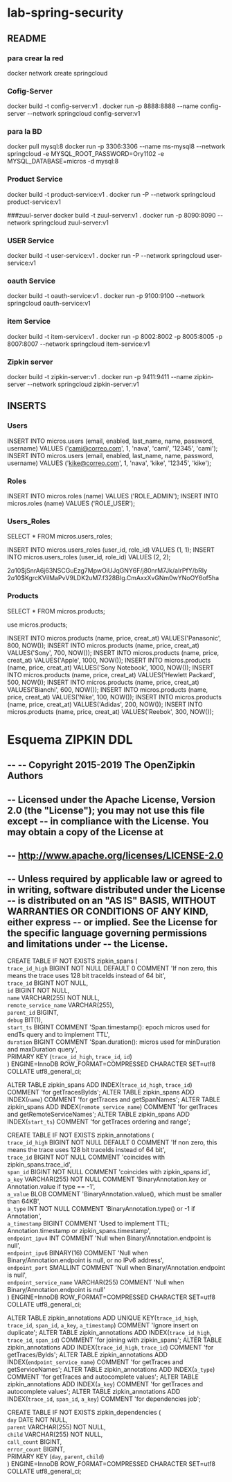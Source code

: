 # lab-spring-security

## README

### para crear la red
docker network create springcloud

### Cofig-Server
docker build -t config-server:v1 .
docker run -p 8888:8888 --name config-server --network springcloud config-server:v1 

### para la BD
docker pull mysql:8
docker run -p 3306:3306 --name ms-mysql8 --network springcloud -e MYSQL_ROOT_PASSWORD=Ory1102 -e MYSQL_DATABASE=micros -d mysql:8

### Product Service
docker build -t product-service:v1 .
docker run -P --network springcloud product-service:v1 

###zuul-server
docker build -t zuul-server:v1 .
docker run -p 8090:8090 --network springcloud zuul-server:v1 

### USER Service
docker build -t user-service:v1 .
docker run -P --network springcloud user-service:v1 

### oauth Service
docker build -t oauth-service:v1 .
docker run -p 9100:9100 --network springcloud oauth-service:v1

### item Service
docker build -t item-service:v1 .
docker run -p 8002:8002 -p 8005:8005 -p 8007:8007 --network springcloud item-service:v1

### Zipkin server
docker build -t zipkin-server:v1 .
docker run -p 9411:9411 --name zipkin-server --network springcloud zipkin-server:v1

## INSERTS

### Users
INSERT INTO micros.users (email, enabled, last_name, name, password, username) VALUES ('cami@correo.com', 1, 'nava', 'cami', '12345', 'cami');
INSERT INTO micros.users (email, enabled, last_name, name, password, username) VALUES ('kike@correo.com', 1, 'nava', 'kike', '12345', 'kike');
 
### Roles
INSERT INTO micros.roles (name) VALUES ('ROLE_ADMIN');
INSERT INTO micros.roles (name) VALUES ('ROLE_USER');

### Users_Roles
SELECT * FROM micros.users_roles;

INSERT INTO micros.users_roles (user_id, role_id) VALUES (1, 1);
INSERT INTO micros.users_roles (user_id, role_id) VALUES (2, 2);
 

$2a$10$jSnrA6j63NSCGuEzg7MpwOiUJqGNY6F/j80nrM7Jk/aIrPfY/bRIy
$2a$10$KgrcKVilMaPvV9LDK2uM7.f328BIg.CmAxxXvGNm0wYNoOY6of5ha

### Products

SELECT * FROM micros.products;

use micros.products;

INSERT INTO micros.products (name, price, creat_at) VALUES('Panasonic', 800, NOW());
INSERT INTO micros.products (name, price, creat_at) VALUES('Sony', 700, NOW());
INSERT INTO micros.products (name, price, creat_at) VALUES('Apple', 1000, NOW());
INSERT INTO micros.products (name, price, creat_at) VALUES('Sony Notebook', 1000, NOW());
INSERT INTO micros.products (name, price, creat_at) VALUES('Hewlett Packard', 500, NOW());
INSERT INTO micros.products (name, price, creat_at) VALUES('Bianchi', 600, NOW());
INSERT INTO micros.products (name, price, creat_at) VALUES('Nike', 100, NOW());
INSERT INTO micros.products (name, price, creat_at) VALUES('Adidas', 200, NOW());
INSERT INTO micros.products (name, price, creat_at) VALUES('Reebok', 300, NOW());


# Esquema ZIPKIN DDL

--
-- Copyright 2015-2019 The OpenZipkin Authors
--
-- Licensed under the Apache License, Version 2.0 (the "License"); you may not use this file except
-- in compliance with the License. You may obtain a copy of the License at
--
-- http://www.apache.org/licenses/LICENSE-2.0
--
-- Unless required by applicable law or agreed to in writing, software distributed under the License
-- is distributed on an "AS IS" BASIS, WITHOUT WARRANTIES OR CONDITIONS OF ANY KIND, either express
-- or implied. See the License for the specific language governing permissions and limitations under
-- the License.
--

CREATE TABLE IF NOT EXISTS zipkin_spans (  
  `trace_id_high` BIGINT NOT NULL DEFAULT 0 COMMENT 'If non zero, this means the trace uses 128 bit traceIds instead of 64 bit',  
  `trace_id` BIGINT NOT NULL,  
  `id` BIGINT NOT NULL,  
  `name` VARCHAR(255) NOT NULL,  
  `remote_service_name` VARCHAR(255),  
  `parent_id` BIGINT,  
  `debug` BIT(1),  
  `start_ts` BIGINT COMMENT 'Span.timestamp(): epoch micros used for endTs query and to implement TTL',  
  `duration` BIGINT COMMENT 'Span.duration(): micros used for minDuration and maxDuration query',  
  PRIMARY KEY (`trace_id_high`, `trace_id`, `id`)  
) ENGINE=InnoDB ROW_FORMAT=COMPRESSED CHARACTER SET=utf8 COLLATE utf8_general_ci;

ALTER TABLE zipkin_spans ADD INDEX(`trace_id_high`, `trace_id`) COMMENT 'for getTracesByIds';
ALTER TABLE zipkin_spans ADD INDEX(`name`) COMMENT 'for getTraces and getSpanNames';
ALTER TABLE zipkin_spans ADD INDEX(`remote_service_name`) COMMENT 'for getTraces and getRemoteServiceNames';
ALTER TABLE zipkin_spans ADD INDEX(`start_ts`) COMMENT 'for getTraces ordering and range';

CREATE TABLE IF NOT EXISTS zipkin_annotations (  
  `trace_id_high` BIGINT NOT NULL DEFAULT 0 COMMENT 'If non zero, this means the trace uses 128 bit traceIds instead of 64 bit',  
  `trace_id` BIGINT NOT NULL COMMENT 'coincides with zipkin_spans.trace_id',  
  `span_id` BIGINT NOT NULL COMMENT 'coincides with zipkin_spans.id',  
  `a_key` VARCHAR(255) NOT NULL COMMENT 'BinaryAnnotation.key or Annotation.value if type == -1',  
  `a_value` BLOB COMMENT 'BinaryAnnotation.value(), which must be smaller than 64KB',  
  `a_type` INT NOT NULL COMMENT 'BinaryAnnotation.type() or -1 if Annotation',  
  `a_timestamp` BIGINT COMMENT 'Used to implement TTL; Annotation.timestamp or zipkin_spans.timestamp',  
  `endpoint_ipv4` INT COMMENT 'Null when Binary/Annotation.endpoint is null',  
  `endpoint_ipv6` BINARY(16) COMMENT 'Null when Binary/Annotation.endpoint is null, or no IPv6 address',  
  `endpoint_port` SMALLINT COMMENT 'Null when Binary/Annotation.endpoint is null',  
  `endpoint_service_name` VARCHAR(255) COMMENT 'Null when Binary/Annotation.endpoint is null'  
) ENGINE=InnoDB ROW_FORMAT=COMPRESSED CHARACTER SET=utf8 COLLATE utf8_general_ci;

ALTER TABLE zipkin_annotations ADD UNIQUE KEY(`trace_id_high`, `trace_id`, `span_id`, `a_key`, `a_timestamp`) COMMENT 'Ignore insert on duplicate';
ALTER TABLE zipkin_annotations ADD INDEX(`trace_id_high`, `trace_id`, `span_id`) COMMENT 'for joining with zipkin_spans';
ALTER TABLE zipkin_annotations ADD INDEX(`trace_id_high`, `trace_id`) COMMENT 'for getTraces/ByIds';
ALTER TABLE zipkin_annotations ADD INDEX(`endpoint_service_name`) COMMENT 'for getTraces and getServiceNames';
ALTER TABLE zipkin_annotations ADD INDEX(`a_type`) COMMENT 'for getTraces and autocomplete values';
ALTER TABLE zipkin_annotations ADD INDEX(`a_key`) COMMENT 'for getTraces and autocomplete values';
ALTER TABLE zipkin_annotations ADD INDEX(`trace_id`, `span_id`, `a_key`) COMMENT 'for dependencies job';

CREATE TABLE IF NOT EXISTS zipkin_dependencies (  
  `day` DATE NOT NULL,  
  `parent` VARCHAR(255) NOT NULL,  
  `child` VARCHAR(255) NOT NULL,  
  `call_count` BIGINT,  
  `error_count` BIGINT,  
  PRIMARY KEY (`day`, `parent`, `child`)  
) ENGINE=InnoDB ROW_FORMAT=COMPRESSED CHARACTER SET=utf8 COLLATE utf8_general_ci;
